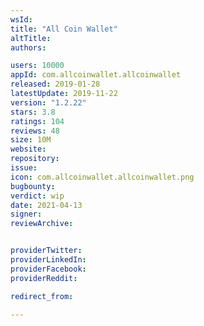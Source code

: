 ```yaml
---
wsId: 
title: "All Coin Wallet"
altTitle: 
authors:

users: 10000
appId: com.allcoinwallet.allcoinwallet
released: 2019-01-28
latestUpdate: 2019-11-22
version: "1.2.22"
stars: 3.8
ratings: 104
reviews: 48
size: 10M
website: 
repository: 
issue: 
icon: com.allcoinwallet.allcoinwallet.png
bugbounty: 
verdict: wip
date: 2021-04-13
signer: 
reviewArchive:


providerTwitter: 
providerLinkedIn: 
providerFacebook: 
providerReddit: 

redirect_from:

---
```



